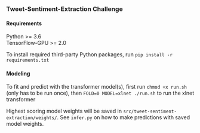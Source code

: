### Tweet-Sentiment-Extraction Challenge

#### Requirements

Python >= 3.6<br>
TensorFlow-GPU >= 2.0<br>

To install required third-party Python packages, run `pip install -r requirements.txt`


#### Modeling

To fit and predict with the transformer model(s), first run `chmod +x run.sh` (only has to be run once), then `FOLD=0 MODEL=xlnet ./run.sh` to run the xlnet transformer<br>

Highest scoring model weights will be saved in `src/tweet-sentiment-extraction/weights/`. See `infer.py` on how to make predictions with saved model weights.
